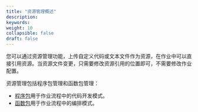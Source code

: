 ```yaml
---
title: "资源管理概述"
description:  
keywords: 
weight: 10
collapsible: false
draft: false
---
```


您可以通过资源管理功能，上传自定义代码或文本文件作为资源，在作业中可以直接引用资源。当资源文件变更，只需要修改资源引用的位置即可，不需要修改作业配置。

资源管理包括程序包管理和函数包管理：

- [程序包](../procedures/)用于作业流程中的代码开发模式。
- [函数包](../functions/)用于作业流程中的编排模式。
